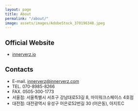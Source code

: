 ```yaml
---
layout: page
title: About
permalink: "/about/"
image: assets/images/AdobeStock_370196348.jpeg
---
```


## Official Website
- [innerverz.io](http://innerverz.io/kr/index.php)

## Contacts
- E-mail. innerverz@innerverz.com
- TEL. 070-8985-8266
- FAX. 0505-300-1773
- 서울점: 서울특별시 서초구 강남대로53길 8, 마이워크스페이스 4호점
- 대전점: 대전광역시 유성구 어은로52번길 30 (어은동), 아지트C
